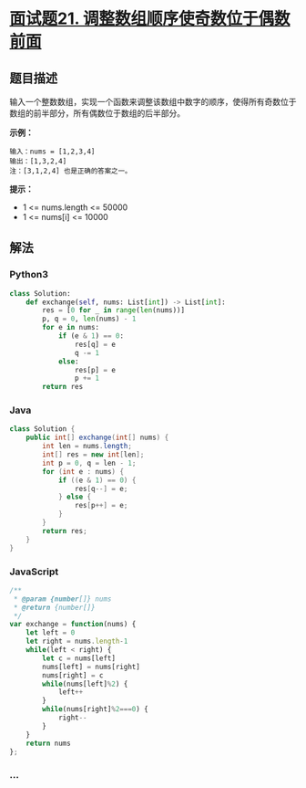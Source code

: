 # [面试题21. 调整数组顺序使奇数位于偶数前面](https://leetcode-cn.com/problems/diao-zheng-shu-zu-shun-xu-shi-qi-shu-wei-yu-ou-shu-qian-mian-lcof/)

## 题目描述
输入一个整数数组，实现一个函数来调整该数组中数字的顺序，使得所有奇数位于数组的前半部分，所有偶数位于数组的后半部分。

**示例：**

```
输入：nums = [1,2,3,4]
输出：[1,3,2,4] 
注：[3,1,2,4] 也是正确的答案之一。
```

**提示：**

- 1 <= nums.length <= 50000
- 1 <= nums[i] <= 10000

## 解法
<!-- tabs:start -->

### **Python3**
```python
class Solution:
    def exchange(self, nums: List[int]) -> List[int]:
        res = [0 for _ in range(len(nums))]
        p, q = 0, len(nums) - 1
        for e in nums:
            if (e & 1) == 0:
                res[q] = e
                q -= 1
            else:
                res[p] = e
                p += 1
        return res
```

### **Java**
```java
class Solution {
    public int[] exchange(int[] nums) {
        int len = nums.length;
        int[] res = new int[len];
        int p = 0, q = len - 1;
        for (int e : nums) {
            if ((e & 1) == 0) {
                res[q--] = e;
            } else {
                res[p++] = e;
            }
        }
        return res;
    }
}
```

### **JavaScript**
```js
/**
 * @param {number[]} nums
 * @return {number[]}
 */
var exchange = function(nums) {
    let left = 0
    let right = nums.length-1
    while(left < right) {
        let c = nums[left]
        nums[left] = nums[right]
        nums[right] = c
        while(nums[left]%2) {
            left++
        }
        while(nums[right]%2===0) {
            right--
        }
    }
    return nums
};
```

### **...**
```

```

<!-- tabs:end -->